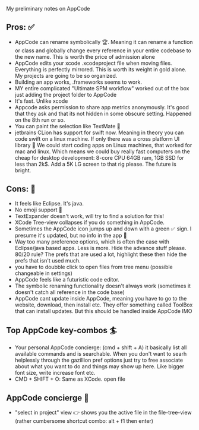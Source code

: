  My preliminary notes on AppCode<!--more--> 

## Pros: ✅
- AppCode can rename symbolically 🏆. Meaning it can rename a function or class and globally change every reference in your entire codebase to the new name. This is worth the price of admission alone
- AppCode edits your xcode .xcodeproject file when moving files. Everything is perfectly mirrored. This is worth its weight in gold alone. My projects are going to be so organized.
- Building an app works, .frameworks seems to work.
- MY entire complicated "Ultimate SPM workflow" worked out of the box just adding the project folder to AppCode
- It's fast. Unlike xcode
- Appcode asks permission to share app metrics anonymously. It's good that they ask and that its not hidden in some obscure setting. Happened on the 8th run or so. 
- You can paint the selection like TextMate 🎨
- jetbrains CLion has support for swift now. Meaning in theory you can code swift on a linux machine. If only there was a cross platform UI library 🤔 We could start coding apps on Linux machines, that worked for mac and linux. Which means we could buy really fast computers on the cheap for desktop development: 8-core CPU 64GB ram, 1GB SSD for less than 2k$. Add a 5K LG screen to that rig please. The future is bright.	

## Cons: 🚫
- It feels like Eclipse. It's java.
- No emoji support 🙁 
- TextExpander doesn't work, will try to find a solution for this!
- XCode Tree-view collapses if you do something in AppCode. 
- Sometimes the AppCode icon jumps up and down with a green ✅ sign. I presume it's updated, but no info in the app 🤔
- Way too many preference options, which is often the case with Eclipse/java based apps. Less is more. Hide the advance stuff please. 80/20 rule? The prefs that are used a lot, highlight these then hide the prefs that isn't used much.
- you have to doubble click to open files from tree menu (possible changeable in settings)
- AppCode feels like a futuristic code editor. 
- The symbolic renaming functionality doesn't always work (sometimes it doesn't catch all reference in the code base)
- AppCode cant update inside AppCode, meaning you have to go to the website, download, then install etc. They offer something called ToolBox that can install updates. But this should be handled inside AppCode IMO
## Top AppCode key-combos 🏄

- Your personal AppCode concierge: (cmd + shift + A) it basically list all available commands and is searchable. When you don't want to searh helplessly through the gazillion pref options just try to free associate  about what you want to do and things may show up here. Like bigger font size, write increase font etc. 
- CMD + SHIFT + O: Same as XCode. open file

## AppCode concierge 💁
- "select in project" view 👉 shows you the active file in the file-tree-view (rather cumbersome shortcut combo: alt + f1 then enter)
